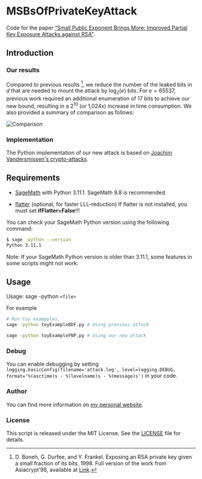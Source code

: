 # MSBsOfPrivateKeyAttack

Code for the paper [“Small Public Exponent Brings More: Improved Partial Key Exposure Attacks against RSA"](https://eprint.iacr.org/2024/1329.pdf).

## Introduction

### Our results

Compared to previous results [^BDF98], we reduce the number of the leaked bits in $d$ that are needed to mount the attack by $\log_2 (e)$ bits. For $e=65537$, previous work required an additional enumeration of 17 bits to achieve our new bound, resulting in a $2^{10}$ (or 1,024x) increase in time consumption. We also provided a summary of comparison as follows:

![Comparison](./img/comparsion.png)

### Implementation 

The Python implementation of our new attack is based on [Joachim Vandersmissen's crypto-attacks](https://github.com/jvdsn/crypto-attacks).

## Requirements

- [SageMath](https://www.sagemath.org/) with Python 3.11.1. SageMath 9.8 is recommended.

- [flatter](https://github.com/keeganryan/flatter) (optional, for faster LLL-reduction) If flatter is not installed, you must set **ifFlatter=False**!!!

You can check your SageMath Python version using the following command:

```bash
$ sage -python --version
Python 3.11.1
```

Note: If your SageMath Python version is older than 3.11.1, some features in some scripts might not work.

## Usage

Usage: sage -python `<file>`

For example

```bash
# Run toy exampples.
sage -python toyExampleBDF.py # Using previous attack

sage -python toyExampleFNP.py # Using our new attack
```

### Debug

You can enable debugging by setting `logging.basicConfig(filename='attack.log', level=logging.DEBUG, format='%(asctime)s - %(levelname)s - %(message)s')` in your code.

### Author

You can find more information on [my personal website](https://www.fffmath.com/).

### License

This script is released under the MIT License. See the [LICENSE](LICENSE) file for details.

[^BDF98]: D. Boneh, G. Durfee, and Y. Frankel. Exposing an RSA private key given a small fraction of its bits, 1998. Full version of the work from Asiacrypt’98, available at [Link](http://crypto.stanford.edu/~dabo/abstracts/bits_of_d.html).
